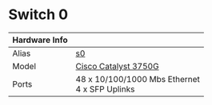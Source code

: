 
# Switch 0

**Hardware Info** | |
---|---
Alias | [s0]()
Model | [Cisco Catalyst 3750G](https://www.cisco.com/c/en/us/products/collateral/switches/catalyst-3750-series-switches/product_data_sheet0900aecd80371991.html)
Ports | 48 x 10/100/1000 Mbs Ethernet<br>4 x SFP Uplinks
